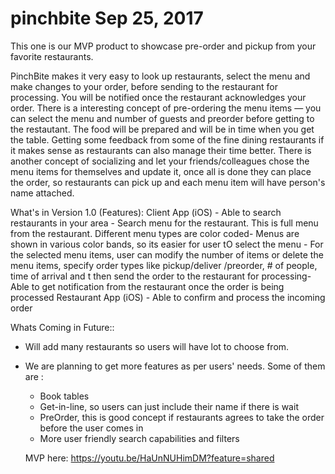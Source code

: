 # pinchbite Sep 25, 2017
This one is our MVP product to showcase pre-order and pickup from your favorite restaurants.  

PinchBite makes it very easy to look up restaurants, select the menu and make changes to your order, before sending to the restaurant for processing. You will be notified once the restaurant acknowledges your order. There is a interesting concept of pre-ordering the menu items — you can select the menu and number of guests and preorder before getting to the restautant. The food will be prepared and will be in time when you get the table. Getting some feedback from some of the fine dining restaurants if it makes sense as restaurants can also manage their time better. There is another concept of socializing and let your friends/colleagues chose the menu items for themselves and update it, once all is done they can place the order, so restaurants can pick up and each menu item will have person's name attached.

What's in Version 1.0 (Features):
Client App (iOS)
    - Able to search restaurants in your area
    - Search menu for the restaurant. This is full menu from the restaurant. Different menu types are color coded- Menus are shown in various color bands, so its easier for user tO 
      select the menu
    - For the selected menu items, user can modify the number of items or delete the menu items, specify order types like pickup/deliver /preorder, # of people, time of arrival and t 
      then send the order to the restaurant for processing- Able to get notification from the restaurant once the order is being processed
Restaurant App (iOS)
    - Able to confirm and process the incoming order

Whats Coming in Future:: 
- Will add many restaurants so users will have lot to choose from.
- We are planning to get more features as per users' needs. Some of them are : 
    - Book tables 
    - Get-in-line, so users can just include their name if there is wait 
    - PreOrder, this is good concept if restaurants agrees to take the order  before the user comes in 
    -  More user friendly search capabilities and filters
 
  MVP here: https://youtu.be/HaUnNUHimDM?feature=shared
